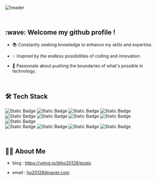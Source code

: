 ![header](https://capsule-render.vercel.app/api?type=cylinder&text=iOS%20Developer&color=gradient)

<br/>

<h2>:wave: Welcome my github profile ! </h2>


   * 📚 Constantly seeking knowledge to enhance my skills and expertise.
   
   * 💡 Inspired by the endless possibilities of coding and innovation.
   
   * 🚀 Passionate about pushing the boundaries of what's possible in technology.

 <br/>

<h2>🛠️ Tech Stack</h2>
   
![Static Badge](https://img.shields.io/badge/Swift-orange)
![Static Badge](https://img.shields.io/badge/ObjectiveC-orange)
![Static Badge](https://img.shields.io/badge/UIkit-black)
![Static Badge](https://img.shields.io/badge/RxSwift-hotpink)
 <br/>
![Static Badge](https://img.shields.io/badge/CoreData-navy) 
![Static Badge](https://img.shields.io/badge/SwiftData-gray) 
![Static Badge](https://img.shields.io/badge/Realm-purple) 
![Static Badge](https://img.shields.io/badge/socketIO-black)
![Static Badge](https://img.shields.io/badge/Firebase-red)
 <br/>
![Static Badge](https://img.shields.io/badge/Slack-purple)
![Static Badge](https://img.shields.io/badge/Figma-pink)
![Static Badge](https://img.shields.io/badge/Notion-white)
![Static Badge](https://img.shields.io/badge/Git%26Github-gray)

<br/>

<h2>🧑‍💻 About Me</h2>

   * blog : https://velog.io/@ho20128/posts

   * email : ho20128@naver.com


<br/>
<br/>


